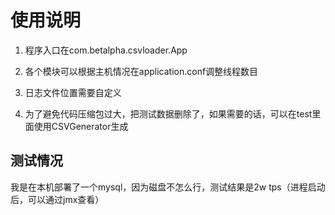 # 使用说明


1. 程序入口在com.betalpha.csvloader.App

2. 各个模块可以根据主机情况在application.conf调整线程数目

3. 日志文件位置需要自定义

4. 为了避免代码压缩包过大，把测试数据删除了，如果需要的话，可以在test里面使用CSVGenerator生成



## 测试情况

我是在本机部署了一个mysql，因为磁盘不怎么行，测试结果是2w tps（进程启动后，可以通过jmx查看）

